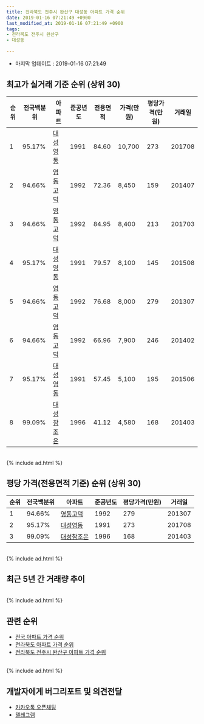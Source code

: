 ```yaml
---
title: 전라북도 전주시 완산구 대성동 아파트 가격 순위
date: 2019-01-16 07:21:49 +0900
last_modified_at: 2019-01-16 07:21:49 +0900
tags:
- 전라북도 전주시 완산구
- 대성동

---
```


* 마지막 업데이트 : 2019-01-16 07:21:49

## 최고가 실거래 기준 순위 (상위 30)


|순위|전국백분위|아파트|준공년도|전용면적|가격(만원)|평당가격(만원)|거래일|
|---|---|---|---|---|---|---|---|
|1|95.17%|[대성영동](https://search.naver.com/search.naver?query=%EC%A0%84%EB%9D%BC%EB%B6%81%EB%8F%84+%EC%A0%84%EC%A3%BC%EC%8B%9C+%EC%99%84%EC%82%B0%EA%B5%AC+%EB%8C%80%EC%84%B1%EB%8F%99+%EB%8C%80%EC%84%B1%EC%98%81%EB%8F%99)|1991|84.60|10,700|273|201708|
|2|94.66%|[영동고덕](https://search.naver.com/search.naver?query=%EC%A0%84%EB%9D%BC%EB%B6%81%EB%8F%84+%EC%A0%84%EC%A3%BC%EC%8B%9C+%EC%99%84%EC%82%B0%EA%B5%AC+%EB%8C%80%EC%84%B1%EB%8F%99+%EC%98%81%EB%8F%99%EA%B3%A0%EB%8D%95)|1992|72.36|8,450|159|201407|
|3|94.66%|[영동고덕](https://search.naver.com/search.naver?query=%EC%A0%84%EB%9D%BC%EB%B6%81%EB%8F%84+%EC%A0%84%EC%A3%BC%EC%8B%9C+%EC%99%84%EC%82%B0%EA%B5%AC+%EB%8C%80%EC%84%B1%EB%8F%99+%EC%98%81%EB%8F%99%EA%B3%A0%EB%8D%95)|1992|84.95|8,400|213|201703|
|4|95.17%|[대성영동](https://search.naver.com/search.naver?query=%EC%A0%84%EB%9D%BC%EB%B6%81%EB%8F%84+%EC%A0%84%EC%A3%BC%EC%8B%9C+%EC%99%84%EC%82%B0%EA%B5%AC+%EB%8C%80%EC%84%B1%EB%8F%99+%EB%8C%80%EC%84%B1%EC%98%81%EB%8F%99)|1991|79.57|8,100|145|201508|
|5|94.66%|[영동고덕](https://search.naver.com/search.naver?query=%EC%A0%84%EB%9D%BC%EB%B6%81%EB%8F%84+%EC%A0%84%EC%A3%BC%EC%8B%9C+%EC%99%84%EC%82%B0%EA%B5%AC+%EB%8C%80%EC%84%B1%EB%8F%99+%EC%98%81%EB%8F%99%EA%B3%A0%EB%8D%95)|1992|76.68|8,000|279|201307|
|6|94.66%|[영동고덕](https://search.naver.com/search.naver?query=%EC%A0%84%EB%9D%BC%EB%B6%81%EB%8F%84+%EC%A0%84%EC%A3%BC%EC%8B%9C+%EC%99%84%EC%82%B0%EA%B5%AC+%EB%8C%80%EC%84%B1%EB%8F%99+%EC%98%81%EB%8F%99%EA%B3%A0%EB%8D%95)|1992|66.96|7,900|246|201402|
|7|95.17%|[대성영동](https://search.naver.com/search.naver?query=%EC%A0%84%EB%9D%BC%EB%B6%81%EB%8F%84+%EC%A0%84%EC%A3%BC%EC%8B%9C+%EC%99%84%EC%82%B0%EA%B5%AC+%EB%8C%80%EC%84%B1%EB%8F%99+%EB%8C%80%EC%84%B1%EC%98%81%EB%8F%99)|1991|57.45|5,100|195|201506|
|8|99.09%|[대성참조은](https://search.naver.com/search.naver?query=%EC%A0%84%EB%9D%BC%EB%B6%81%EB%8F%84+%EC%A0%84%EC%A3%BC%EC%8B%9C+%EC%99%84%EC%82%B0%EA%B5%AC+%EB%8C%80%EC%84%B1%EB%8F%99+%EB%8C%80%EC%84%B1%EC%B0%B8%EC%A1%B0%EC%9D%80)|1996|41.12|4,580|168|201403|


<br>
{% include ad.html %}
<br>

## 평당 가격(전용면적 기준) 순위 (상위 30)


|순위|전국백분위|아파트|준공년도|평당가격(만원)|거래일|
|---|---|---|---|---|---|
|1|94.66%|[영동고덕](https://search.naver.com/search.naver?query=%EC%A0%84%EB%9D%BC%EB%B6%81%EB%8F%84+%EC%A0%84%EC%A3%BC%EC%8B%9C+%EC%99%84%EC%82%B0%EA%B5%AC+%EB%8C%80%EC%84%B1%EB%8F%99+%EC%98%81%EB%8F%99%EA%B3%A0%EB%8D%95)|1992|279|201307|
|2|95.17%|[대성영동](https://search.naver.com/search.naver?query=%EC%A0%84%EB%9D%BC%EB%B6%81%EB%8F%84+%EC%A0%84%EC%A3%BC%EC%8B%9C+%EC%99%84%EC%82%B0%EA%B5%AC+%EB%8C%80%EC%84%B1%EB%8F%99+%EB%8C%80%EC%84%B1%EC%98%81%EB%8F%99)|1991|273|201708|
|3|99.09%|[대성참조은](https://search.naver.com/search.naver?query=%EC%A0%84%EB%9D%BC%EB%B6%81%EB%8F%84+%EC%A0%84%EC%A3%BC%EC%8B%9C+%EC%99%84%EC%82%B0%EA%B5%AC+%EB%8C%80%EC%84%B1%EB%8F%99+%EB%8C%80%EC%84%B1%EC%B0%B8%EC%A1%B0%EC%9D%80)|1996|168|201403|


<br>
{% include ad.html %}
<br>

## 최근 5년 간 거래량 추이


<div style="width:100%;">
    <canvas id="deal_progress" height="250"></canvas>
</div>

<script>
new Chart(document.getElementById("deal_progress"), {
    type: 'line',
    data: {
        labels: ['201401','201402','201403','201404','201405','201406','201407','201408','201409','201410','201411','201412','201501','201502','201503','201504','201505','201506','201507','201508','201509','201510','201511','201512','201601','201602','201603','201604','201605','201606','201607','201608','201609','201610','201611','201612','201701','201702','201703','201704','201705','201706','201707','201708','201709','201710','201711','201712','201801','201802','201803','201804','201805','201806','201807','201808','201809','201810','201811','201812','201901'],
        datasets: [{
            label: '실거래 수',
            pointRadius: 1,
            data: [1, 6, 2, 4, 4, 1, 3, 0, 0, 2, 0, 2, 2, 0, 3, 0, 2, 2, 2, 2, 0, 0, 3, 1, 1, 2, 3, 1, 0, 0, 2, 2, 1, 2, 1, 4, 1, 3, 3, 1, 3, 2, 0, 3, 1, 0, 1, 2, 0, 1, 4, 0, 2, 2, 2, 2, 1, 1, 0, 1, 0],
            borderColor: "rgba(255, 201, 14, 1)",
            backgroundColor: "rgba(255, 201, 14, 0.5)",
            fill: true,
        }]
    },
    options: {
        responsive: true,
        title: {
            display: true,
            text: '5년간 거래량 추이'
        },
        tooltips: {
            mode: 'index',
            intersect: false,
        },
        hover: {
            mode: 'nearest',
            intersect: true
        },
        scales: {
            xAxes: [{
                display: true,
                scaleLabel: {
                    display: true,
                    labelString: '년/월'
                }
            }],
            yAxes: [{
                display: true,
                ticks: {
                    suggestedMin: 0,
                },
                scaleLabel: {
                    display: true,
                    labelString: '실거래 수'
                }
            }]
        }
    }
});

</script>


<br>
{% include ad.html %}
<br>

## 관련 순위

- [전국 아파트 가격 순위](https://inasie.github.io/apt-ranking/전국)
- [전라북도 아파트 가격 순위](https://inasie.github.io/apt-ranking/전라북도)
- [전라북도 전주시 완산구 아파트 가격 순위](https://inasie.github.io/apt-ranking/전라북도-전주시-완산구)


<br>
{% include ad.html %}
<br>

## 개발자에게 버그리포트 및 의견전달

- [카카오톡 오픈채팅](https://open.kakao.com/o/gLJUAP4)
- [텔레그램](https://t.me/inasie)

